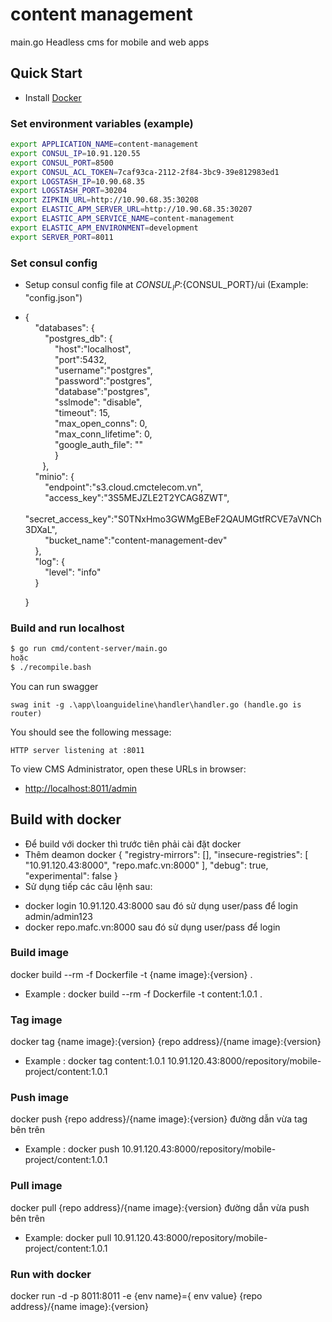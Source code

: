 # content management
main.go
Headless cms for mobile and web apps

## Quick Start
- Install [Docker](https://www.docker.com/)

### Set environment variables (example)

```bash
export APPLICATION_NAME=content-management
export CONSUL_IP=10.91.120.55
export CONSUL_PORT=8500
export CONSUL_ACL_TOKEN=7caf93ca-2112-2f84-3bc9-39e812983ed1
export LOGSTASH_IP=10.90.68.35
export LOGSTASH_PORT=30204
export ZIPKIN_URL=http://10.90.68.35:30208
export ELASTIC_APM_SERVER_URL=http://10.90.68.35:30207
export ELASTIC_APM_SERVICE_NAME=content-management
export ELASTIC_APM_ENVIRONMENT=development
export SERVER_PORT=8011
```

### Set consul config
- Setup consul config file at ${CONSUL_IP}:${CONSUL_PORT}/ui (Example: "config.json")
- { \
  &nbsp; &nbsp; "databases": {\
  &nbsp; &nbsp; &nbsp; &nbsp; "postgres_db": {\
  &nbsp; &nbsp; &nbsp; &nbsp; &nbsp; &nbsp; "host":"localhost",\
  &nbsp; &nbsp; &nbsp; &nbsp; &nbsp; &nbsp; "port":5432,\
  &nbsp; &nbsp; &nbsp; &nbsp; &nbsp; &nbsp; "username":"postgres",\
  &nbsp; &nbsp; &nbsp; &nbsp; &nbsp; &nbsp; "password":"postgres",\
  &nbsp; &nbsp; &nbsp; &nbsp; &nbsp; &nbsp; "database":"postgres",\
  &nbsp; &nbsp; &nbsp; &nbsp; &nbsp; &nbsp; "sslmode": "disable",\
  &nbsp; &nbsp; &nbsp; &nbsp; &nbsp; &nbsp; "timeout": 15,\
  &nbsp; &nbsp; &nbsp; &nbsp; &nbsp; &nbsp; "max_open_conns": 0,\
  &nbsp; &nbsp; &nbsp; &nbsp; &nbsp; &nbsp; "max_conn_lifetime": 0,\
  &nbsp; &nbsp; &nbsp; &nbsp; &nbsp; &nbsp; "google_auth_file": ""\
  &nbsp; &nbsp; &nbsp; &nbsp; &nbsp; &nbsp; }\
  &nbsp; &nbsp; &nbsp; &nbsp;},\
  &nbsp; &nbsp; "minio": {\
  &nbsp; &nbsp; &nbsp; &nbsp; "endpoint":"s3.cloud.cmctelecom.vn", \
  &nbsp; &nbsp; &nbsp; &nbsp; "access_key":"3S5MEJZLE2T2YCAG8ZWT", \
  &nbsp; &nbsp; &nbsp; &nbsp; "secret_access_key":"S0TNxHmo3GWMgEBeF2QAUMGtfRCVE7aVNCh3DXaL", \
  &nbsp; &nbsp; &nbsp; &nbsp; "bucket_name":"content-management-dev"\
  &nbsp; &nbsp; },\
  &nbsp; &nbsp; "log": {\
  &nbsp; &nbsp; &nbsp; &nbsp; "level": "info"\
  &nbsp; &nbsp; }
  
  }

### Build and run localhost
```bash
$ go run cmd/content-server/main.go
hoặc
$ ./recompile.bash
```

You can run swagger

    swag init -g .\app\loanguideline\handler\handler.go (handle.go is router)


You should see the following message:

    HTTP server listening at :8011

To view CMS Administrator, open these URLs in browser:

- [http://localhost:8011/admin](http://localhost:8011/admin)

## Build with docker
- Để build với docker thì trước tiên phải cài đặt docker
- Thêm deamon docker
  {
  "registry-mirrors": [],
  "insecure-registries": [
  "10.91.120.43:8000",
  "repo.mafc.vn:8000"
  ],
  "debug": true,
  "experimental": false
  }
- Sử dụng tiếp các câu lệnh sau:
+ docker login 10.91.120.43:8000 sau đó sử dụng user/pass để login admin/admin123
+ docker repo.mafc.vn:8000 sau đó sử dụng user/pass để login
### Build image
docker build --rm -f Dockerfile -t {name image}:{version} .
+ Example : docker build --rm -f Dockerfile -t content:1.0.1 .
### Tag image
docker tag {name image}:{version}  {repo address}/{name image}:{version}
+ Example : docker tag content:1.0.1 10.91.120.43:8000/repository/mobile-project/content:1.0.1
### Push image
docker push {repo address}/{name image}:{version} đường dẫn vừa tag bên trên
+ Example : docker push 10.91.120.43:8000/repository/mobile-project/content:1.0.1
### Pull image
docker pull  {repo address}/{name image}:{version} đường dẫn vừa push bên trên
+ Example: docker pull 10.91.120.43:8000/repository/mobile-project/content:1.0.1
### Run with docker 
docker run -d -p 8011:8011 -e {env name}={ env value} {repo address}/{name image}:{version} 
